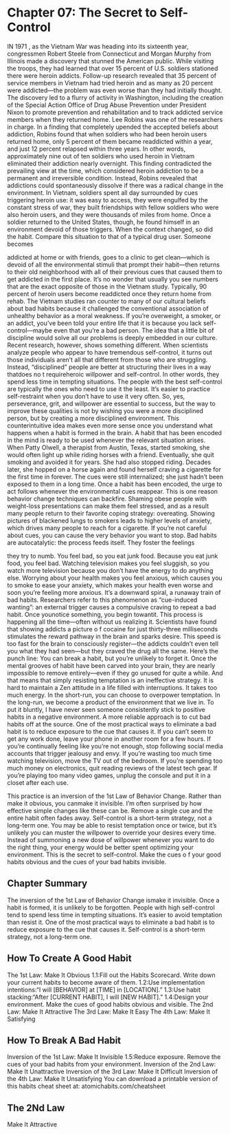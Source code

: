 # Chapter 07: The Secret to Self-Control

IN 1971 , as the Vietnam War was heading into its sixteenth year, congressmen
Robert Steele from Connecticut and Morgan Murphy from Illinois made a
discovery that stunned the American public. While visiting the troops, they had
learned that over 15 percent of U.S. soldiers stationed there were heroin addicts.
Follow-up research revealed that 35 percent of service members in Vietnam had
tried heroin and as many as 20 percent were addicted—the problem was even
worse than they had initially thought.
The discovery led to a flurry of activity in Washington, including the creation
of the Special Action Office of Drug Abuse Prevention under President Nixon to
promote prevention and rehabilitation and to track addicted service members
when they returned home.
Lee Robins was one of the researchers in charge. In a finding that completely
upended the accepted beliefs about addiction, Robins found that when soldiers
who had been heroin users returned home, only 5 percent of them became
readdicted within a year, and just 12 percent relapsed within three years. In other
words, approximately nine out of ten soldiers who used heroin in Vietnam
eliminated their addiction nearly overnight.
This finding contradicted the prevailing view at the time, which considered
heroin addiction to be a permanent and irreversible condition. Instead, Robins
revealed that addictions could spontaneously dissolve if there was a radical
change in the environment. In Vietnam, soldiers spent all day surrounded by
cues triggering heroin use: it was easy to access, they were engulfed by the
constant stress of war, they built friendships with fellow soldiers who were also
heroin users, and they were thousands of miles from home. Once a soldier
returned to the United States, though, he found himself in an environment devoid
of those triggers. When the context changed, so did the habit.
Compare this situation to that of a typical drug user. Someone becomes

addicted at home or with friends, goes to a clinic to get clean—which is devoid
of all the environmental stimuli that prompt their habit—then returns to their old
neighborhood with all of their previous cues that caused them to get addicted in
the first place. It’s no wonder that usually you see numbers that are the exact
opposite of those in the Vietnam study. Typically, 90 percent of heroin users
become readdicted once they return home from rehab.
The Vietnam studies ran counter to many of our cultural beliefs about bad
habits because it challenged the conventional association of unhealthy behavior
as a moral weakness. If you’re overweight, a smoker, or an addict, you’ve been
told your entire life that it is because you lack self-control—maybe even that
you’re a bad person. The idea that a little bit of discipline would solve all our
problems is deeply embedded in our culture.
Recent research, however, shows something different. When scientists
analyze people who appear to have tremendous self-control, it turns out those
individuals aren’t all that different from those who are struggling. Instead,
“disciplined” people are better at structuring their lives in a way thatdoes no t
requireheroic willpower and self-control. In other words, they spend less time in
tempting situations.
The people with the best self-control are typically the ones who need to use it
the least. It’s easier to practice self-restraint when you don’t have to use it very
often. So, yes, perseverance, grit, and willpower are essential to success, but the
way to improve these qualities is not by wishing you were a more disciplined
person, but by creating a more disciplined environment.
This counterintuitive idea makes even more sense once you understand what
happens when a habit is formed in the brain. A habit that has been encoded in
the mind is ready to be used whenever the relevant situation arises. When Patty
Olwell, a therapist from Austin, Texas, started smoking, she would often light up
while riding horses with a friend. Eventually, she quit smoking and avoided it
for years. She had also stopped riding. Decades later, she hopped on a horse
again and found herself craving a cigarette for the first time in forever. The cues
were still internalized; she just hadn’t been exposed to them in a long time.
Once a habit has been encoded, the urge to act follows whenever the
environmental cues reappear. This is one reason behavior change techniques can
backfire. Shaming obese people with weight-loss presentations can make them
feel stressed, and as a result many people return to their favorite coping strategy:
overeating. Showing pictures of blackened lungs to smokers leads to higher
levels of anxiety, which drives many people to reach for a cigarette. If you’re not
careful about cues, you can cause the very behavior you want to stop.
Bad habits are autocatalytic: the process feeds itself. They foster the feelings

they try to numb. You feel bad, so you eat junk food. Because you eat junk food,
you feel bad. Watching television makes you feel sluggish, so you watch more
television because you don’t have the energy to do anything else. Worrying
about your health makes you feel anxious, which causes you to smoke to ease
your anxiety, which makes your health even worse and soon you’re feeling more
anxious. It’s a downward spiral, a runaway train of bad habits.
Researchers refer to this phenomenon as “cue-induced wanting”: an external
trigger causes a compulsive craving to repeat a bad habit. Once younotice
something, you begin towantit. This process is happening all the time—often
without us realizing it. Scientists have found that showing addicts a picture o f
cocaine for just thirty-three milliseconds stimulates the reward pathway in the
brain and sparks desire. This speed is too fast for the brain to consciously
register—the addicts couldn’t even tell you what they had seen—but they craved
the drug all the same.
Here’s the punch line: You can break a habit, but you’re unlikely to forget it.
Once the mental grooves of habit have been carved into your brain, they are
nearly impossible to remove entirely—even if they go unused for quite a while.
And that means that simply resisting temptation is an ineffective strategy. It is
hard to maintain a Zen attitude in a life filled with interruptions. It takes too
much energy. In the short-run, you can choose to overpower temptation. In the
long-run, we become a product of the environment that we live in. To put it
bluntly, I have never seen someone consistently stick to positive habits in a
negative environment.
A more reliable approach is to cut bad habits off at the source. One of the
most practical ways to eliminate a bad habit is to reduce exposure to the cue that
causes it.
If you can’t seem to get any work done, leave your phone in another
room for a few hours.
If you’re continually feeling like you’re not enough, stop following
social media accounts that trigger jealousy and envy.
If you’re wasting too much time watching television, move the TV out
of the bedroom.
If you’re spending too much money on electronics, quit reading
reviews of the latest tech gear.
If you’re playing too many video games, unplug the console and put it
in a closet after each use.

This practice is an inversion of the 1st Law of Behavior Change. Rather than
make it obvious, you canmake it invisible. I’m often surprised by how effective
simple changes like these can be. Remove a single cue and the entire habit often
fades away.
Self-control is a short-term strategy, not a long-term one. You may be able to
resist temptation once or twice, but it’s unlikely you can muster the willpower to
override your desires every time. Instead of summoning a new dose of willpower
whenever you want to do the right thing, your energy would be better spent
optimizing your environment. This is the secret to self-control. Make the cues o f
your good habits obvious and the cues of your bad habits invisible.

## Chapter Summary
The inversion of the 1st Law of Behavior Change ismake it invisible.
Once a habit is formed, it is unlikely to be forgotten.
People with high self-control tend to spend less time in tempting
situations. It’s easier to avoid temptation than resist it.
One of the most practical ways to eliminate a bad habit is to reduce
exposure to the cue that causes it.
Self-control is a short-term strategy, not a long-term one.
## How To Create A Good Habit
The 1st Law: Make It Obvious
1.1:Fill out the Habits Scorecard. Write down your current habits to become aware of them.
1.2:Use implementation intentions:“I will [BEHAVIOR] at [TIME] in [LOCATION].”
1.3:Use habit stacking:“After [CURRENT HABIT], I will [NEW HABIT].”
1.4:Design your environment. Make the cues of good habits obvious and visible.
The 2nd Law: Make It Attractive
The 3rd Law: Make It Easy
The 4th Law: Make It Satisfying
## How To Break A Bad Habit
Inversion of the 1st Law: Make It Invisible
1.5:Reduce exposure. Remove the cues of your bad habits from your environment.
Inversion of the 2nd Law: Make It Unattractive
Inversion of the 3rd Law: Make It Difficult
Inversion of the 4th Law: Make It Unsatisfying
You can download a printable version of this habits cheat sheet at: atomichabits.com/cheatsheet

## The 2Nd Law
Make It Attractive
